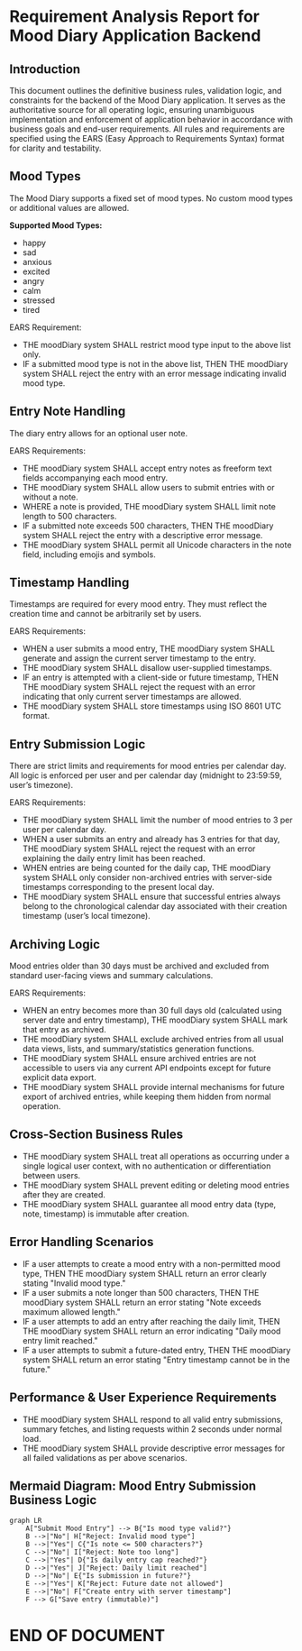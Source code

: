 # Requirement Analysis Report for Mood Diary Application Backend

## Introduction
This document outlines the definitive business rules, validation logic, and constraints for the backend of the Mood Diary application. It serves as the authoritative source for all operating logic, ensuring unambiguous implementation and enforcement of application behavior in accordance with business goals and end-user requirements. All rules and requirements are specified using the EARS (Easy Approach to Requirements Syntax) format for clarity and testability.

## Mood Types

The Mood Diary supports a fixed set of mood types. No custom mood types or additional values are allowed.

**Supported Mood Types:**
- happy
- sad
- anxious
- excited
- angry
- calm
- stressed
- tired

EARS Requirement:
- THE moodDiary system SHALL restrict mood type input to the above list only.
- IF a submitted mood type is not in the above list, THEN THE moodDiary system SHALL reject the entry with an error message indicating invalid mood type.

## Entry Note Handling

The diary entry allows for an optional user note. 

EARS Requirements:
- THE moodDiary system SHALL accept entry notes as freeform text fields accompanying each mood entry.
- THE moodDiary system SHALL allow users to submit entries with or without a note.
- WHERE a note is provided, THE moodDiary system SHALL limit note length to 500 characters.
- IF a submitted note exceeds 500 characters, THEN THE moodDiary system SHALL reject the entry with a descriptive error message.
- THE moodDiary system SHALL permit all Unicode characters in the note field, including emojis and symbols.

## Timestamp Handling

Timestamps are required for every mood entry. They must reflect the creation time and cannot be arbitrarily set by users.

EARS Requirements:
- WHEN a user submits a mood entry, THE moodDiary system SHALL generate and assign the current server timestamp to the entry.
- THE moodDiary system SHALL disallow user-supplied timestamps.
- IF an entry is attempted with a client-side or future timestamp, THEN THE moodDiary system SHALL reject the request with an error indicating that only current server timestamps are allowed.
- THE moodDiary system SHALL store timestamps using ISO 8601 UTC format.

## Entry Submission Logic

There are strict limits and requirements for mood entries per calendar day. All logic is enforced per user and per calendar day (midnight to 23:59:59, user’s timezone).

EARS Requirements:
- THE moodDiary system SHALL limit the number of mood entries to 3 per user per calendar day.
- WHEN a user submits an entry and already has 3 entries for that day, THE moodDiary system SHALL reject the request with an error explaining the daily entry limit has been reached.
- WHEN entries are being counted for the daily cap, THE moodDiary system SHALL only consider non-archived entries with server-side timestamps corresponding to the present local day.
- THE moodDiary system SHALL ensure that successful entries always belong to the chronological calendar day associated with their creation timestamp (user’s local timezone).

## Archiving Logic

Mood entries older than 30 days must be archived and excluded from standard user-facing views and summary calculations.

EARS Requirements:
- WHEN an entry becomes more than 30 full days old (calculated using server date and entry timestamp), THE moodDiary system SHALL mark that entry as archived.
- THE moodDiary system SHALL exclude archived entries from all usual data views, lists, and summary/statistics generation functions.
- THE moodDiary system SHALL ensure archived entries are not accessible to users via any current API endpoints except for future explicit data export.
- THE moodDiary system SHALL provide internal mechanisms for future export of archived entries, while keeping them hidden from normal operation.

## Cross-Section Business Rules

- THE moodDiary system SHALL treat all operations as occurring under a single logical user context, with no authentication or differentiation between users.
- THE moodDiary system SHALL prevent editing or deleting mood entries after they are created.
- THE moodDiary system SHALL guarantee all mood entry data (type, note, timestamp) is immutable after creation.

## Error Handling Scenarios

- IF a user attempts to create a mood entry with a non-permitted mood type, THEN THE moodDiary system SHALL return an error clearly stating "Invalid mood type."
- IF a user submits a note longer than 500 characters, THEN THE moodDiary system SHALL return an error stating "Note exceeds maximum allowed length."
- IF a user attempts to add an entry after reaching the daily limit, THEN THE moodDiary system SHALL return an error indicating "Daily mood entry limit reached."
- IF a user attempts to submit a future-dated entry, THEN THE moodDiary system SHALL return an error stating "Entry timestamp cannot be in the future."

## Performance & User Experience Requirements

- THE moodDiary system SHALL respond to all valid entry submissions, summary fetches, and listing requests within 2 seconds under normal load.
- THE moodDiary system SHALL provide descriptive error messages for all failed validations as per above scenarios.

## Mermaid Diagram: Mood Entry Submission Business Logic

```mermaid
graph LR
    A["Submit Mood Entry"] --> B{"Is mood type valid?"}
    B -->|"No"| H["Reject: Invalid mood type"]
    B -->|"Yes"| C{"Is note <= 500 characters?"}
    C -->|"No"| I["Reject: Note too long"]
    C -->|"Yes"| D{"Is daily entry cap reached?"}
    D -->|"Yes"| J["Reject: Daily limit reached"]
    D -->|"No"| E{"Is submission in future?"}
    E -->|"Yes"| K["Reject: Future date not allowed"]
    E -->|"No"| F["Create entry with server timestamp"]
    F --> G["Save entry (immutable)"]
```

# END OF DOCUMENT
